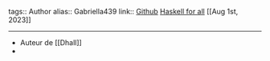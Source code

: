 tags:: Author
alias:: Gabriella439
link:: [Github](https://github.com/Gabriella439) [Haskell for all](https://www.haskellforall.com) 
[[Aug 1st, 2023]]
***

- Auteur de [[Dhall]]
-
